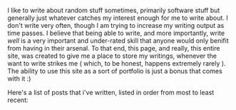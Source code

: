 I like to write about random stuff sometimes, primarily software stuff but generally just whatever catches my interest enough for me to write about. I don't write very often, though I am trying to increase my writing output as time passes. I believe that being able to write, and more importantly, write *well* is a very important and under-rated skill that anyone would only benifit from having in their arsenal. To that end, this page, and really, this entire site, was created to give me a place to store my writings, whenever the want to write strikes me ( which, to be honest, happens extremely rarely ). The ability to use this site as a sort of portfolio is just a bonus that comes with it :)

Here's a list of posts that i've written, listed in order from most to least recent: